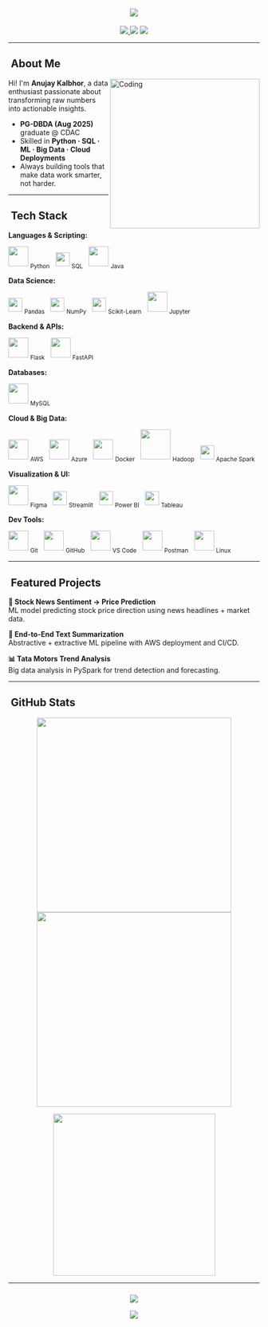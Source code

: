 <!-- Animated Intro Banner -->
<h1 align="center">
  <img src="https://readme-typing-svg.herokuapp.com/?font=Fira+Code&size=32&pause=1000&center=true&vCenter=true&width=750&lines=Hey+there!+I'm+Anujay+Kalbhor+%F0%9F%91%8B;Data+Analyst;ML+Enthusiast;Cloud+Data+Engineer"/>
</h1>

<!-- Contact Badges -->
<p align="center">
  <a href="https://mail.google.com/mail/?view=cm&fs=1&to=kalbhoranujay@gmail.com" target="_blank">
  <img src="https://img.shields.io/badge/Email-kalbhoranujay%40gmail.com-red?style=for-the-badge&logo=gmail" />
</a>
  <a href="https://www.linkedin.com/in/anujay-kalbhor"><img src="https://img.shields.io/badge/LinkedIn-Anujay%20Kalbhor-0A66C2?style=for-the-badge&logo=linkedin" /></a>
  <a href="https://github.com/Anujaykalbhor"><img src="https://img.shields.io/badge/GitHub-Anujaykalbhor-181717?style=for-the-badge&logo=github" /></a>
</p>

---

## ​ About Me
<img align="right" alt="Coding" width="300" src="https://dribbble.com/shots/25065513-Freelance-Working-2D-Animation?utm_source=Clipboard_Shot&utm_campaign=DigitalCrocs&utm_content=Freelance%20Working%202D%20Animation&utm_medium=Social_Share&utm_source=Clipboard_Shot&utm_campaign=DigitalCrocs&utm_content=Freelance%20Working%202D%20Animation&utm_medium=Social_Share">

Hi! I'm **Anujay Kalbhor**, a data enthusiast passionate about transforming raw numbers into actionable insights.

- **PG-DBDA (Aug 2025)** graduate @ CDAC  
- Skilled in **Python · SQL · ML · Big Data · Cloud Deployments**  
- Always building tools that make data work smarter, not harder.

---

## ​ Tech Stack

**Languages & Scripting:**  
<p align="left">
  <img src="https://skillicons.dev/icons?i=python" width="40"/> <sub>Python</sub>&nbsp;&nbsp;
  <img src="https://img.shields.io/badge/SQL-336791?style=for-the-badge&logo=postgresql&logoColor=white" height="28"/> <sub>SQL</sub>&nbsp;&nbsp;
  <img src="https://skillicons.dev/icons?i=java" width="40"/> <sub>Java</sub>
</p>

**Data Science:**  
<p align="left">
  <img src="https://img.shields.io/badge/Pandas-150458?logo=pandas&logoColor=white&style=for-the-badge" height="28"/> <sub>Pandas</sub>&nbsp;&nbsp;
  <img src="https://img.shields.io/badge/NumPy-013243?logo=numpy&logoColor=white&style=for-the-badge" height="28"/> <sub>NumPy</sub>&nbsp;&nbsp;
  <img src="https://img.shields.io/badge/Scikit--Learn-F7931E?logo=scikitlearn&logoColor=white&style=for-the-badge" height="28"/> <sub>Scikit-Learn</sub>&nbsp;&nbsp;
  <img src="https://upload.wikimedia.org/wikipedia/commons/3/38/Jupyter_logo.svg" width="40"/> <sub>Jupyter</sub>
</p>

**Backend & APIs:**  
<p align="left">
  <img src="https://skillicons.dev/icons?i=flask" width="40"/> <sub>Flask</sub>&nbsp;&nbsp;
  <img src="https://skillicons.dev/icons?i=fastapi" width="40"/> <sub>FastAPI</sub>
</p>

**Databases:**  
<p align="left">
  <img src="https://skillicons.dev/icons?i=mysql" width="40"/> <sub>MySQL</sub>
</p>

**Cloud & Big Data:**  
<p align="left">
  <img src="https://skillicons.dev/icons?i=aws" width="40"/> <sub>AWS</sub>&nbsp;&nbsp;
  <img src="https://skillicons.dev/icons?i=azure" width="40"/> <sub>Azure</sub>&nbsp;&nbsp;
  <img src="https://skillicons.dev/icons?i=docker" width="40"/> <sub>Docker</sub>&nbsp;&nbsp;
  <img src="https://upload.wikimedia.org/wikipedia/commons/0/0e/Hadoop_logo.svg" width="60"/> <sub>Hadoop</sub>&nbsp;&nbsp;
  <img src="https://img.shields.io/badge/Apache%20Spark-FDEE21?style=for-the-badge&logo=apachespark&logoColor=black" height="28"/> <sub>Apache Spark</sub>
</p>

**Visualization & UI:**  
<p align="left">
  <img src="https://skillicons.dev/icons?i=figma" width="40"/> <sub>Figma</sub>&nbsp;&nbsp;
  <img src="https://img.shields.io/badge/Streamlit-FF4B4B?style=for-the-badge&logo=streamlit&logoColor=white" height="28"/> <sub>Streamlit</sub>&nbsp;&nbsp;
  <img src="https://img.shields.io/badge/PowerBI-F2C811?style=for-the-badge&logo=powerbi&logoColor=black" height="28"/> <sub>Power BI</sub>&nbsp;&nbsp;
  <img src="https://img.shields.io/badge/Tableau-E97627?style=for-the-badge&logo=tableau&logoColor=white" height="28"/> <sub>Tableau</sub>
</p>

**Dev Tools:**  
<p align="left">
  <img src="https://skillicons.dev/icons?i=git" width="40"/> <sub>Git</sub>&nbsp;&nbsp;
  <img src="https://skillicons.dev/icons?i=github" width="40"/> <sub>GitHub</sub>&nbsp;&nbsp;
  <img src="https://skillicons.dev/icons?i=vscode" width="40"/> <sub>VS Code</sub>&nbsp;&nbsp;
  <img src="https://skillicons.dev/icons?i=postman" width="40"/> <sub>Postman</sub>&nbsp;&nbsp;
  <img src="https://skillicons.dev/icons?i=linux" width="40"/> <sub>Linux</sub>
</p>

---

## ​ Featured Projects

**🎯 Stock News Sentiment → Price Prediction**  
ML model predicting stock price direction using news headlines + market data.

**🧠 End-to-End Text Summarization**  
Abstractive + extractive ML pipeline with AWS deployment and CI/CD.

**📊 Tata Motors Trend Analysis**  
Big data analysis in PySpark for trend detection and forecasting.

---

## ​ GitHub Stats
<p align="center">
  <img width="390" src="https://streak-stats.demolab.com?user=Anujaykalbhor&theme=react&hide_border=true" />
  <img width="390" src="https://github-readme-stats.vercel.app/api?username=Anujaykalbhor&show_icons=true&theme=react&hide_border=true" />
</p>
<p align="center">
  <img width="325" src="https://github-readme-stats.vercel.app/api/top-langs/?username=Anujaykalbhor&layout=compact&theme=react&hide_border=true" />
</p>

---

<h3 align="center">
  <img src="https://readme-typing-svg.herokuapp.com/?font=Righteous&size=25&center=true&vCenter=true&width=500&height=70&duration=4000&lines=Thanks+for+visiting!+%E2%9C%8C%EF%B8%8F;Let's+connect+on+LinkedIn!">
</h3>
<p align="center">
  <img src="https://komarev.com/ghpvc/?username=Anujaykalbhor&label=Profile+Views&color=0e75b6&style=flat" />
</p>
